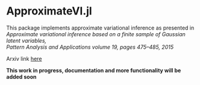 # ApproximateVI.jl

This package implements approximate variational inference as presented in  
*Approximate variational inference based on a finite sample of Gaussian latent variables,  
Pattern Analysis and Applications volume 19, pages 475–485, 2015*

Arxiv link [here](https://arxiv.org/pdf/1906.04507.pdf)

**This work in progress, documentation and more functionality will be added soon**

